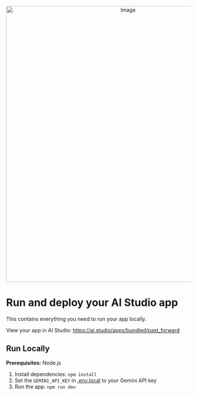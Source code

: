 <div align="center">
<img width="649" height="754" alt="Image" src="https://github.com/user-attachments/assets/268ba962-68f2-40cc-94fc-1d53075a9d08" />
</div>

# Run and deploy your AI Studio app

This contains everything you need to run your app locally.

View your app in AI Studio: https://ai.studio/apps/bundled/past_forward

## Run Locally

**Prerequisites:**  Node.js


1. Install dependencies:
   `npm install`
2. Set the `GEMINI_API_KEY` in [.env.local](.env.local) to your Gemini API key
3. Run the app:
   `npm run dev`
